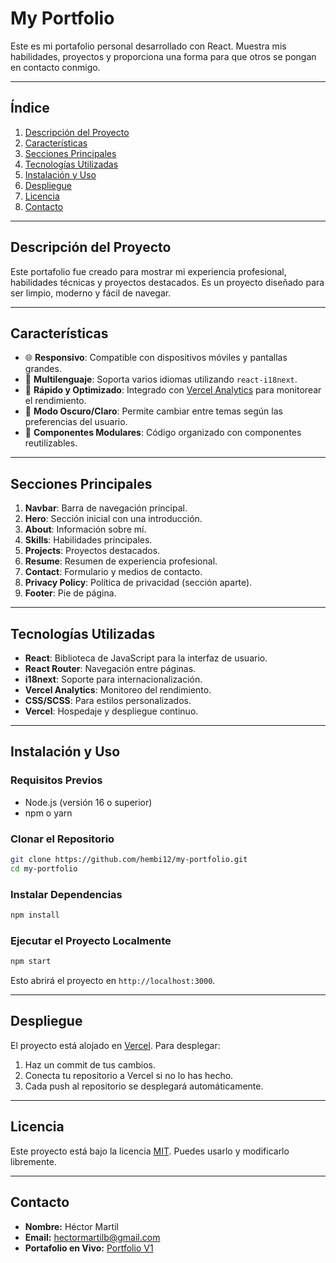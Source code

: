 # **My Portfolio**

Este es mi portafolio personal desarrollado con React. Muestra mis habilidades, proyectos y proporciona una forma para que otros se pongan en contacto conmigo.

---

## **Índice**
1. [Descripción del Proyecto](#descripción-del-proyecto)
2. [Características](#características)
3. [Secciones Principales](#secciones-principales)
4. [Tecnologías Utilizadas](#tecnologías-utilizadas)
5. [Instalación y Uso](#instalación-y-uso)
6. [Despliegue](#despliegue)
7. [Licencia](#licencia)
8. [Contacto](#contacto)

---

## **Descripción del Proyecto**
Este portafolio fue creado para mostrar mi experiencia profesional, habilidades técnicas y proyectos destacados. Es un proyecto diseñado para ser limpio, moderno y fácil de navegar.

---

## **Características**
- 🌐 **Responsivo**: Compatible con dispositivos móviles y pantallas grandes.
- 🌟 **Multilenguaje**: Soporta varios idiomas utilizando `react-i18next`.
- 🚀 **Rápido y Optimizado**: Integrado con [Vercel Analytics](https://vercel.com/analytics) para monitorear el rendimiento.
- 🎨 **Modo Oscuro/Claro**: Permite cambiar entre temas según las preferencias del usuario.
- 📂 **Componentes Modulares**: Código organizado con componentes reutilizables.

---

## **Secciones Principales**
1. **Navbar**: Barra de navegación principal.
2. **Hero**: Sección inicial con una introducción.
3. **About**: Información sobre mí.
4. **Skills**: Habilidades principales.
5. **Projects**: Proyectos destacados.
6. **Resume**: Resumen de experiencia profesional.
7. **Contact**: Formulario y medios de contacto.
8. **Privacy Policy**: Política de privacidad (sección aparte).
9. **Footer**: Pie de página.

---

## **Tecnologías Utilizadas**
- **React**: Biblioteca de JavaScript para la interfaz de usuario.
- **React Router**: Navegación entre páginas.
- **i18next**: Soporte para internacionalización.
- **Vercel Analytics**: Monitoreo del rendimiento.
- **CSS/SCSS**: Para estilos personalizados.
- **Vercel**: Hospedaje y despliegue continuo.

---

## **Instalación y Uso**

### **Requisitos Previos**
- Node.js (versión 16 o superior)
- npm o yarn

### **Clonar el Repositorio**
```bash
git clone https://github.com/hembi12/my-portfolio.git
cd my-portfolio
```

### **Instalar Dependencias**
```bash
npm install
```

### **Ejecutar el Proyecto Localmente**
```bash
npm start
```

Esto abrirá el proyecto en `http://localhost:3000`.

---

## **Despliegue**

El proyecto está alojado en [Vercel](https://vercel.com). Para desplegar:
1. Haz un commit de tus cambios.
2. Conecta tu repositorio a Vercel si no lo has hecho.
3. Cada push al repositorio se desplegará automáticamente.

---

## **Licencia**
Este proyecto está bajo la licencia [MIT](https://opensource.org/licenses/MIT). Puedes usarlo y modificarlo libremente.

---

## **Contacto**
- **Nombre:** Héctor Martil
- **Email:** hectormartilb@gmail.com
- **Portafolio en Vivo:** [Portfolio V1](my-portfolio-pied-nine-63.vercel.app)

